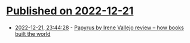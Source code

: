 # [Published on 2022-12-21](index.md)

* [2022-12-21, 23:44:28](https://news.ycombinator.com/item?id=34087896) - [Papyrus by Irene Vallejo review – how books built the world](https://www.theguardian.com/books/2022/dec/08/papyrus-by-irene-vallejo-review-how-books-built-the-world)
